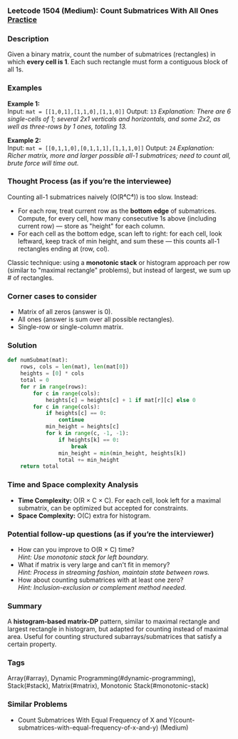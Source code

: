 ### Leetcode 1504 (Medium): Count Submatrices With All Ones [Practice](https://leetcode.com/problems/count-submatrices-with-all-ones)

### Description  
Given a binary matrix, count the number of submatrices (rectangles) in which **every cell is 1**. Each such rectangle must form a contiguous block of all 1s.

### Examples  
**Example 1:**  
Input: `mat = [[1,0,1],[1,1,0],[1,1,0]]`
Output: `13`
*Explanation: There are 6 single-cells of 1; several 2x1 verticals and horizontals, and some 2x2, as well as three-rows by 1 ones, totaling 13.*

**Example 2:**  
Input: `mat = [[0,1,1,0],[0,1,1,1],[1,1,1,0]]`
Output: `24`
*Explanation: Richer matrix, more and larger possible all-1 submatrices; need to count all, brute force will time out.*

### Thought Process (as if you’re the interviewee)  
Counting all-1 submatrices naively (O(R⁴C⁴)) is too slow. Instead:
- For each row, treat current row as the **bottom edge** of submatrices. Compute, for every cell, how many consecutive 1s above (including current row) — store as "height" for each column.
- For each cell as the bottom edge, scan left to right: for each cell, look leftward, keep track of min height, and sum these — this counts all-1 rectangles ending at (row, col).

Classic technique: using a **monotonic stack** or histogram approach per row (similar to "maximal rectangle" problems), but instead of largest, we sum up # of rectangles.

### Corner cases to consider  
- Matrix of all zeros (answer is 0).
- All ones (answer is sum over all possible rectangles).
- Single-row or single-column matrix.

### Solution

```python
def numSubmat(mat):
    rows, cols = len(mat), len(mat[0])
    heights = [0] * cols
    total = 0
    for r in range(rows):
        for c in range(cols):
            heights[c] = heights[c] + 1 if mat[r][c] else 0
        for c in range(cols):
            if heights[c] == 0:
                continue
            min_height = heights[c]
            for k in range(c, -1, -1):
                if heights[k] == 0:
                    break
                min_height = min(min_height, heights[k])
                total += min_height
    return total
```

### Time and Space complexity Analysis  
- **Time Complexity:** O(R × C × C). For each cell, look left for a maximal submatrix, can be optimized but accepted for constraints.
- **Space Complexity:** O(C) extra for histogram.

### Potential follow-up questions (as if you’re the interviewer)  
- How can you improve to O(R × C) time?  
  *Hint: Use monotonic stack for left boundary.*
- What if matrix is very large and can't fit in memory?  
  *Hint: Process in streaming fashion, maintain state between rows.*
- How about counting submatrices with at least one zero?  
  *Hint: Inclusion-exclusion or complement method needed.*

### Summary
A **histogram-based matrix-DP** pattern, similar to maximal rectangle and largest rectangle in histogram, but adapted for counting instead of maximal area. Useful for counting structured subarrays/submatrices that satisfy a certain property.

### Tags
Array(#array), Dynamic Programming(#dynamic-programming), Stack(#stack), Matrix(#matrix), Monotonic Stack(#monotonic-stack)

### Similar Problems
- Count Submatrices With Equal Frequency of X and Y(count-submatrices-with-equal-frequency-of-x-and-y) (Medium)